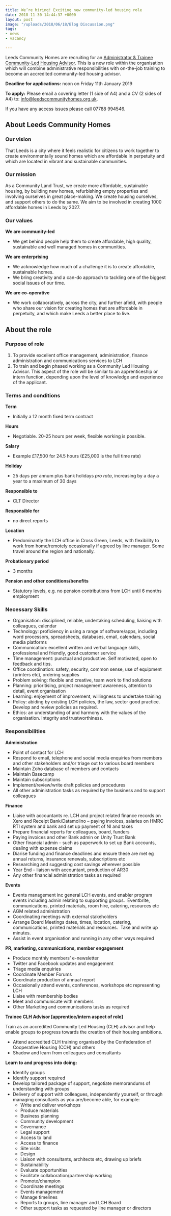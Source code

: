 ```yaml
---
title: We’re hiring! Exciting new community-led housing role
date: 2018-11-30 14:44:37 +0000
layout: post
image: "/uploads/2018/06/18/Blog Discussion.png"
tags:
- news
- vacancy

---
```

Leeds Community Homes are recruiting for an <u>Administrator & Trainee Community-Led Housing Advisor</u>. This is a new role within the organisation which will combine administrative responsibilities with on-the-job training to become an accredited community-led housing advisor.

**Deadline for applications:** noon on Friday 11th January 2019

**To apply:** Please email a covering letter (1 side of A4) and a CV (2 sides of A4) to: [info@leedscommunityhomes.org.uk](mailto:info@leedscommunityhomes.org.uk).

If you have any access issues please call 07788 994546.

## About Leeds Community Homes

### Our vision

That Leeds is a city where it feels realistic for citizens to work together to create environmentally sound homes which are affordable in perpetuity and which are located in vibrant and sustainable communities.

### Our mission

As a Community Land Trust, we create more affordable, sustainable housing, by building new homes, refurbishing empty properties and involving ourselves in great place-making. We create housing ourselves, and support others to do the same. We aim to be involved in creating 1000 affordable homes in Leeds by 2027.

### Our values

**We are community-led**

* We get behind people help them to create affordable, high quality, sustainable and well managed homes in communities.

**We are enterprising**

* We acknowledge how much of a challenge it is to create affordable, sustainable homes.
* We bring creativity and a can-do approach to tackling one of the biggest social issues of our time.

**We are co-operative**

* We work collaboratively, across the city, and further afield, with people who share our vision for creating homes that are affordable in perpetuity, and which make Leeds a better place to live.

## About the role

### Purpose of role

1. To provide excellent office management, administration, finance administration and communications services to LCH
2. To train and begin phased working as a Community Led Housing Advisor. This aspect of the role will be similar to an apprenticeship or intern function, depending upon the level of knowledge and experience of the applicant.

### Terms and conditions

**Term**

* Initially a 12 month fixed term contract

**Hours**

* Negotiable. 20-25 hours per week, flexible working is possible.

**Salary**

* Example £17,500 for 24.5 hours (£25,000 is the full time rate)

**Holiday**

* 25 days per annum plus bank holidays _pro rata_, increasing by a day a year to a maximum of 30 days

**Responsible to**

* CLT Director

**Responsible for**

* no direct reports

**Location**

* Predominantly the LCH office in Cross Green, Leeds, with flexibility to work from home/remotely occasionally if agreed by line manager. Some travel around the region and nationally.

**Probationary period**

* 3 months

**Pension and other conditions/benefits**

* Statutory levels, e.g. no pension contributions from LCH until 6 months employment

### Necessary Skills

* Organisation: disciplined, reliable, undertaking scheduling, liaising with colleagues, calendar
* Technology: proficiency in using a range of software/apps, including word processors, spreadsheets, databases, email, calendars, social media platforms
* Communication: excellent written and verbal language skills, professional and friendly, good customer service
* Time management: punctual and productive. Self motivated, open to feedback and tips.
* Office coordination: safety, security, common sense, use of equipment (printers etc), ordering supplies
* Problem solving: flexible and creative, team work to find solutions
* Planning: prioritising, project management awareness, attention to detail, event organisation
* Learning: enjoyment of improvement, willingness to undertake training
* Policy: abiding by existing LCH policies, the law, sector good practice. Develop and review policies as required.
* Ethics: an understanding of and harmony with the values of the organisation. Integrity and trustworthiness.

### Responsibilities

**Administration**

* Point of contact for LCH
* Respond to email, telephone and social media enquiries from members and other stakeholders and/or triage out to various board members
* Maintain Zoho database of members and contacts
* Maintain Basecamp
* Maintain subscriptions
* Implement/review/write draft policies and procedures
* All other administration tasks as required by the business and to support colleagues

**Finance**

* Liaise with accountants re. LCH and project related finance records on Xero and Receipt Bank/Datamolino – paying invoices, salaries on HMRC RTI system and bank and set up payment of NI and taxes
* Prepare financial reports for colleagues, board, funders
* Paying invoices and other Bank admin on Unity Trust Bank
* Other financial admin – such as paperwork to set up Bank accounts, dealing with expense claims
* Diarise funding and finance deadlines and ensure these are met eg annual returns, insurance renewals, subscriptions etc
* Researching and suggesting cost savings wherever possible
* Year End – liaison with accountant, production of AR30
* Any other financial administration tasks as required

**Events**

* Events management inc general LCH events, and enabler program events including admin relating to supporting groups.  Eventbrite, communications, printed materials, room hire, catering, resources etc
* AGM related administration
* Coordinating meetings with external stakeholders
* Arrange Board Meetings dates, times, location, catering, communications, printed materials and resources.  Take and write up minutes.
* Assist in event organisation and running in any other ways required

**PR, marketing, communications, member engagement**

* Produce monthly members’ e-newsletter
* Twitter and Facebook updates and engagement
* Triage media enquiries
* Coordinate Member Forums
* Coordinate production of annual report
* Occasionally attend events, conferences, workshops etc representing LCH
* Liaise with membership bodies
* Meet and communicate with members
* Other Marketing and communications tasks as required

**Trainee CLH Advisor \[apprentice/intern aspect of role\]**

Train as an accredited Community Led Housing (CLH) advisor and help enable groups to progress towards the creation of their housing ambitions.

* Attend accredited CLH training organised by the Confederation of Cooperative Housing (CCH) and others
* Shadow and learn from colleagues and consultants

**Learn to and progress into doing:**

* Identify groups
* Identify support required
* Develop tailored package of support, negotiate memorandums of understanding with groups
* Delivery of support with colleagues, independently yourself, or through managing consultants as you are/become able, for example:
  * Write and deliver workshops
  * Produce materials
  * Business planning
  * Community development
  * Governance
  * Legal support
  * Access to land
  * Access to finance
  * Site visits
  * Design
  * Liaison with consultants, architects etc, drawing up briefs
  * Sustainability
  * Evaluate opportunities
  * Facilitate collaboration/partnership working
  * Promote/champion
  * Coordinate meetings
  * Events management
  * Manage timelines
  * Reports to groups, line manager and LCH Board
  * Other support tasks as requested by line manager or directors